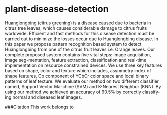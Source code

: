 # plant-disease-detection
Huanglongbing (citrus greening) is a disease caused due to bacteria in citrus tree leaves, which causes considerable damage to citrus fruits worldwide. Efficient and fast methods for this disease detection must be carried out to minimize the losses occur due to Huanglongbing disease. In this paper we propose pattern recognition based system to detect Huanglongbing from one of the citrus fruit leaves i.e. Orange leaves. Our complete proposed system contains five vital steps: image acquisition, image seg-mentation, feature extraction, classification and real-time implementation on resource constrained devices. We use three key features based on shape, color and texture which includes, asymmetry index of shape features, Cb component of YCbCr color space and local binary patterns of leaf texture. We evaluate our method on two different classifier named, Support Vector Ma-chine (SVM) and K-Nearest Neighbor (KNN). By using our method we achieved an accuracy of 90.5% by correctly classify-ing normal and diseased leaf images. 

###Citation
This work belongs to 

